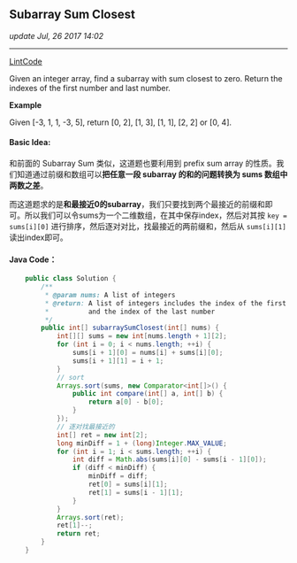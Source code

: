 ## Subarray Sum Closest
_update Jul, 26 2017 14:02_

---
[LintCode](http://www.lintcode.com/en/problem/subarray-sum-closest/)

Given an integer array, find a subarray with sum closest to zero. Return the indexes of the first number and last number.

**Example**

Given [-3, 1, 1, -3, 5], return [0, 2], [1, 3], [1, 1], [2, 2] or [0, 4].

#### Basic Idea:
和前面的 Subarray Sum 类似，这道题也要利用到 prefix sum array 的性质。我们知道通过前缀和数组可以**把任意一段 subarray 的和的问题转换为 sums 数组中两数之差**。

而这道题求的是**和最接近0的subarray**，我们只要找到两个最接近的前缀和即可。所以我们可以令sums为一个二维数组，在其中保存index，然后对其按 `key = sums[i][0]` 进行排序，然后逐对对比，找最接近的两前缀和，然后从 `sums[i][1]` 读出index即可。

#### Java Code：
```java
    public class Solution {
        /**
         * @param nums: A list of integers
         * @return: A list of integers includes the index of the first number 
         *          and the index of the last number
         */
        public int[] subarraySumClosest(int[] nums) {
            int[][] sums = new int[nums.length + 1][2];
            for (int i = 0; i < nums.length; ++i) {
                sums[i + 1][0] = nums[i] + sums[i][0];
                sums[i + 1][1] = i + 1;
            }
            // sort
            Arrays.sort(sums, new Comparator<int[]>() {
                public int compare(int[] a, int[] b) {
                    return a[0] - b[0];
                }  
            });
            // 逐对找最接近的
            int[] ret = new int[2];
            long minDiff = 1 + (long)Integer.MAX_VALUE;
            for (int i = 1; i < sums.length; ++i) {
                int diff = Math.abs(sums[i][0] - sums[i - 1][0]);
                if (diff < minDiff) {
                    minDiff = diff;
                    ret[0] = sums[i][1];
                    ret[1] = sums[i - 1][1];
                }
            }
            Arrays.sort(ret);
            ret[1]--;
            return ret;
        }
    }
```
